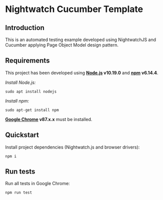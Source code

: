 # Nightwatch Cucumber Template

Introduction
------------
This is an automated testing example developed using NightwatchJS and Cucumber applying Page Object Model design pattern.

Requirements
------------
This project has been developed using **[Node.js](https://nodejs.org/es/) v10.19.0** and **[npm](https://www.npmjs.com/) v6.14.4**.

*Install Node.js:*
```
sudo apt install nodejs
```
*Install npm:*
```
sudo apt-get install npm
```

**[Google Chrome](https://www.google.com/intl/es_es/chrome/) v87.x.x** must be installed.

Quickstart
----------
Install project dependencies (Nightwatch.js and browser drivers):
```
npm i
```

Run tests
---------
Run all tests in Google Chrome:
```
npm run test
```